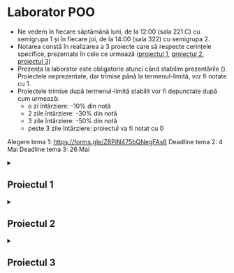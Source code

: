 # Laborator POO 
* Ne vedem în fiecare săptămână luni, de la 12:00 (sala 221.C) cu semigrupa 1 și în fiecare joi, de la 14:00 (sala 322) cu semigrupa 2.
* Notarea constă în realizarea a 3 proiecte care să respecte cerințele specifice, prezentate în cele ce urmează ([proiectul 1](#proiectul-1), [proiectul 2](#proiectul-2), [proiectul 3](#proiectul-2))
* Prezența la laborator este obligatorie atunci când stabilim prezentările ([](#planificare-laburi)). Proiectele neprezentate, dar trimise până la termenul-limită, vor fi notate cu 1.
* Proiectele trimise după termenul-limită stabilit vor fi depunctate după cum urmează:
  * o zi întârziere: -10% din notă
  * 2 zile întârziere: -30% din notă
  * 3 zile întârziere: -50% din notă
  * peste 3 zile întârziere: proiectul va fi notat cu 0
 
 Alegere tema 1: https://forms.gle/Z8PiN475bQNegFAs6
Deadline tema 2: 4 Mai
Deadline tema 3: 26 Mai
<details>
  <summary><h2>Proiectul 1</h2></summary>
Cerințe:
  
  - Implementare în C++
  -	Folosirea a minim 4 clase 
  -	Fiecare clasă are constructori de initializare (cu si fara parametri), constructor de copiere, destructor, operator de atribuire, setteri și getteri pentru toate datele
  -	Supraîncărcarea operatorilor de citire și scriere
  -	Să existe metode publice prin care se realizează citirea și afișarea informațiilor complete a n obiecte, memorarea și afișarea acestora. 
  -	Meniu interactiv
  -	Proiectul trebuie să ruleze la momentul prezentării.

</details>

<details>
  <summary><h2>Proiectul 2</h2></summary>
Cerințe:
 
  - cerintele de la proiectul 1
  - mosteniri (multiple și în lanț obligatoriu) - măcar 2 ierarhii distincte 
  - clase abstracte
  - functii virtuale (cat mai multe, dar cu sens), apelate prin pointeri la clasa de bază
  - static si const mai mult decat la primul proiect 
  - upcasting + downcasting 
  - tratare exceptii
  - STL
  - implementarea a cel putin două funcționalități noi specifice temei (mai mult decat CRUD-uri)
  - fara variabile globale sau functii independente (clase helper)
  - clean code

Nu strica: separarea codului din clase în fișiere header (.h/.hpp etc.) și surse (.cpp etc.)
clasele mici și legate între ele se pot afla în aceeași pereche de fișiere header-sursă
FĂRĂ using namespace std în fișiere .h la nivel global

</details>

<details>
  <summary><h2>Proiectul 3</h2></summary>
Cerințe:

- Implementare template-uri
- Implementare design pattern-uri
</details>
